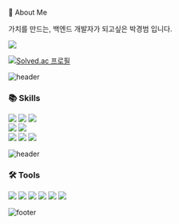 🚀 About Me

가치를 만드는, 백엔드 개발자가 되고싶은 박경범 입니다.

<img src="https://capsule-render.vercel.app/api?type=wave&color=auto&height=150&section=header&text=capsule%20render&fontSize=0" />

[![Solved.ac 프로필](http://mazassumnida.wtf/api/v2/generate_badge?boj=ppkkbb)](https://solved.ac/ppkkbb)

![header](https://capsule-render.vercel.app/api?type=rect&color=gradient&height=1)

### 📚 Skills
<div align="left">
  <img src="https://img.shields.io/badge/Java-007396?style=flat&logo=Conda-Forge&logoColor=white" />
  <img src="https://img.shields.io/badge/Python-3776AB?style=flat&logo=Python&logoColor=white" />
  <img src="https://img.shields.io/badge/PHP-777BB4?style=flat&logo=PHP&logoColor=white" />
</div>

<div align="left">
  <img src="https://img.shields.io/badge/Ubuntu-E95420?style=flat&logo=Ubuntu&logoColor=white" />
  <img src="https://img.shields.io/badge/Apache-D22128?style=flat&logo=Apache&logoColor=white" />
</div>

<div align="left">
  <img src="https://img.shields.io/badge/MySQL-4479A1?style=flat&logo=MySQL&logoColor=white" />
  <img src="https://img.shields.io/badge/Oracle-F80000?style=flat&logo=Oracle&logoColor=white" />
  <img src="https://img.shields.io/badge/MariaDB-003545?style=flat&logo=MariaDB&logoColor=white" />
</div>

![header](https://capsule-render.vercel.app/api?type=rect&color=gradient&height=1)

### 🛠 Tools
<div align="left">
  <img src="https://img.shields.io/badge/Eclipse IDE-2C2255?style=flat&logo=EclipseIDE&logoColor=white" />
  <img src="https://img.shields.io/badge/IntelliJ-2C2255?style=flat&logo=IntelliJ&logoColor=white" />
  <img src="https://img.shields.io/badge/Visual Studio Code-007ACC?style=flat&logo=VisualStudioCode&logoColor=white" />
  <img src="https://img.shields.io/badge/Tomcat-F8DC75?style=flat&logo=ApacheTomcat&logoColor=white" />
  <img src="https://img.shields.io/badge/GitHub-181717?style=flat&logo=GitHub&logoColor=white" />
  <img src="https://img.shields.io/badge/Arduino-00979D?style=flat&logo=Arduino&logoColor=white" />
</div>

![footer](https://capsule-render.vercel.app/api?type=wave&color=auto&height=150&section=footer&text=capsule%20render&fontSize=0)
